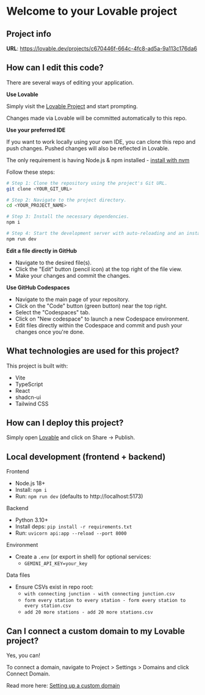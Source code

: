 # Welcome to your Lovable project

## Project info

**URL**: https://lovable.dev/projects/c670446f-664c-4fc8-ad5a-9a113c176da6

## How can I edit this code?

There are several ways of editing your application.

**Use Lovable**

Simply visit the [Lovable Project](https://lovable.dev/projects/c670446f-664c-4fc8-ad5a-9a113c176da6) and start prompting.

Changes made via Lovable will be committed automatically to this repo.

**Use your preferred IDE**

If you want to work locally using your own IDE, you can clone this repo and push changes. Pushed changes will also be reflected in Lovable.

The only requirement is having Node.js & npm installed - [install with nvm](https://github.com/nvm-sh/nvm#installing-and-updating)

Follow these steps:

```sh
# Step 1: Clone the repository using the project's Git URL.
git clone <YOUR_GIT_URL>

# Step 2: Navigate to the project directory.
cd <YOUR_PROJECT_NAME>

# Step 3: Install the necessary dependencies.
npm i

# Step 4: Start the development server with auto-reloading and an instant preview.
npm run dev
```

**Edit a file directly in GitHub**

- Navigate to the desired file(s).
- Click the "Edit" button (pencil icon) at the top right of the file view.
- Make your changes and commit the changes.

**Use GitHub Codespaces**

- Navigate to the main page of your repository.
- Click on the "Code" button (green button) near the top right.
- Select the "Codespaces" tab.
- Click on "New codespace" to launch a new Codespace environment.
- Edit files directly within the Codespace and commit and push your changes once you're done.

## What technologies are used for this project?

This project is built with:

- Vite
- TypeScript
- React
- shadcn-ui
- Tailwind CSS

## How can I deploy this project?

Simply open [Lovable](https://lovable.dev/projects/c670446f-664c-4fc8-ad5a-9a113c176da6) and click on Share -> Publish.

## Local development (frontend + backend)

Frontend
- Node.js 18+
- Install: `npm i`
- Run: `npm run dev` (defaults to http://localhost:5173)

Backend
- Python 3.10+
- Install deps: `pip install -r requirements.txt`
- Run: `uvicorn api:app --reload --port 8000`

Environment
- Create a `.env` (or export in shell) for optional services:
  - `GEMINI_API_KEY=your_key`

Data files
- Ensure CSVs exist in repo root:
  - `with connecting junction - with connecting junction.csv`
  - `form every station to every station - form every station to every station.csv`
  - `add 20 more stations - add 20 more stations.csv`

## Can I connect a custom domain to my Lovable project?

Yes, you can!

To connect a domain, navigate to Project > Settings > Domains and click Connect Domain.

Read more here: [Setting up a custom domain](https://docs.lovable.dev/features/custom-domain#custom-domain)
